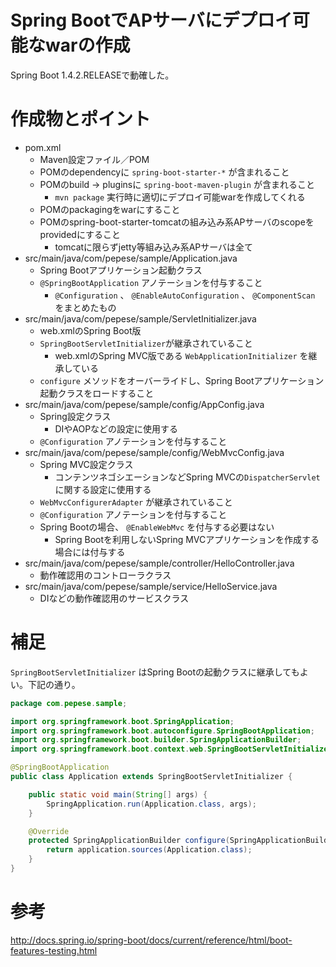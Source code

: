 Spring BootでAPサーバにデプロイ可能なwarの作成
===

Spring Boot 1.4.2.RELEASEで動確した。

# 作成物とポイント

- pom.xml
  - Maven設定ファイル／POM
  - POMのdependencyに ```spring-boot-starter-*``` が含まれること
  - POMのbuild -> pluginsに ```spring-boot-maven-plugin``` が含まれること
	  - ```mvn package``` 実行時に適切にデプロイ可能warを作成してくれる
  - POMのpackagingをwarにすること
  - POMのspring-boot-starter-tomcatの組み込み系APサーバのscopeをprovidedにすること
	  - tomcatに限らずjetty等組み込み系APサーバは全て
- src/main/java/com/pepese/sample/Application.java
  - Spring Bootアプリケーション起動クラス
  - ```@SpringBootApplication``` アノテーションを付与すること
    - ```@Configuration``` 、 ```@EnableAutoConfiguration``` 、 ```@ComponentScan``` をまとめたもの
- src/main/java/com/pepese/sample/ServletInitializer.java
  - web.xmlのSpring Boot版
  - ```SpringBootServletInitializer```が継承されていること
    - web.xmlのSpring MVC版である ```WebApplicationInitializer``` を継承している
  - ```configure``` メソッドをオーバーライドし、Spring Bootアプリケーション起動クラスをロードすること
- src/main/java/com/pepese/sample/config/AppConfig.java
  - Spring設定クラス
    - DIやAOPなどの設定に使用する
  - ```@Configuration``` アノテーションを付与すること
- src/main/java/com/pepese/sample/config/WebMvcConfig.java
  - Spring MVC設定クラス
    - コンテンツネゴシエーションなどSpring MVCの```DispatcherServlet```に関する設定に使用する
  - ```WebMvcConfigurerAdapter``` が継承されていること
  - ```@Configuration``` アノテーションを付与すること
  - Spring Bootの場合、 ```@EnableWebMvc``` を付与する必要はない
    - Spring Bootを利用しないSpring MVCアプリケーションを作成する場合には付与する
- src/main/java/com/pepese/sample/controller/HelloController.java
  - 動作確認用のコントローラクラス
- src/main/java/com/pepese/sample/service/HelloService.java
  - DIなどの動作確認用のサービスクラス

# 補足

```SpringBootServletInitializer``` はSpring Bootの起動クラスに継承してもよい。下記の通り。

```java
package com.pepese.sample;

import org.springframework.boot.SpringApplication;
import org.springframework.boot.autoconfigure.SpringBootApplication;
import org.springframework.boot.builder.SpringApplicationBuilder;
import org.springframework.boot.context.web.SpringBootServletInitializer;

@SpringBootApplication
public class Application extends SpringBootServletInitializer {

    public static void main(String[] args) {
        SpringApplication.run(Application.class, args);
    }

    @Override
    protected SpringApplicationBuilder configure(SpringApplicationBuilder application) {
        return application.sources(Application.class);
    }
}
```

# 参考

http://docs.spring.io/spring-boot/docs/current/reference/html/boot-features-testing.html